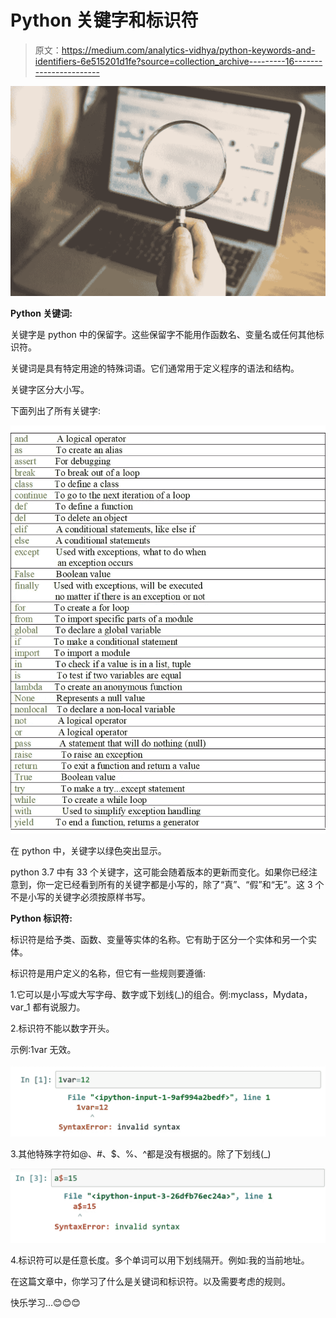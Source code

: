 # Python 关键字和标识符

> 原文：<https://medium.com/analytics-vidhya/python-keywords-and-identifiers-6e515201d1fe?source=collection_archive---------16----------------------->

![](img/6b9337b945f4672a92dfd012f60749e9.png)

**Python 关键词:**

关键字是 python 中的保留字。这些保留字不能用作函数名、变量名或任何其他标识符。

关键词是具有特定用途的特殊词语。它们通常用于定义程序的语法和结构。

关键字区分大小写。

下面列出了所有关键字:

![](img/3d945c4539dcfd7ff46e8ce2b55a130a.png)

在 python 中，关键字以绿色突出显示。

python 3.7 中有 33 个关键字，这可能会随着版本的更新而变化。如果你已经注意到，你一定已经看到所有的关键字都是小写的，除了“真”、“假”和“无”。这 3 个不是小写的关键字必须按原样书写。

**Python 标识符:**

标识符是给予类、函数、变量等实体的名称。它有助于区分一个实体和另一个实体。

标识符是用户定义的名称，但它有一些规则要遵循:

1.它可以是小写或大写字母、数字或下划线(_)的组合。例:myclass，Mydata，var_1 都有说服力。

2.标识符不能以数字开头。

示例:1var 无效。

![](img/04642e459173183d4f4f3a6a4585d31b.png)

3.其他特殊字符如@、#、$、%、^都是没有根据的。除了下划线(_)

![](img/553221baff615951882c0227da41c8ed.png)

4.标识符可以是任意长度。多个单词可以用下划线隔开。例如:我的当前地址。

在这篇文章中，你学习了什么是关键词和标识符。以及需要考虑的规则。

快乐学习…😊😊😊